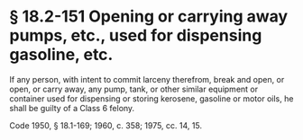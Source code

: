 # § 18.2-151 Opening or carrying away pumps, etc., used for dispensing gasoline, etc.

<p>If any person, with intent to commit larceny therefrom, break and open, or open, or carry away, any pump, tank, or other similar equipment or container used for dispensing or storing kerosene, gasoline or motor oils, he shall be guilty of a Class 6 felony.</p><p>Code 1950, § 18.1-169; 1960, c. 358; 1975, cc. 14, 15.</p>